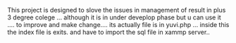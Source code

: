 This project is designed to slove the issues in management of result in plus 3 degree colege ...
although it is in under deveplop phase but u can use it .... to improve and make change....
its actually file is in yuvi.php ... inside this the index file is exits.
and have to import the sql file in xammp server..
